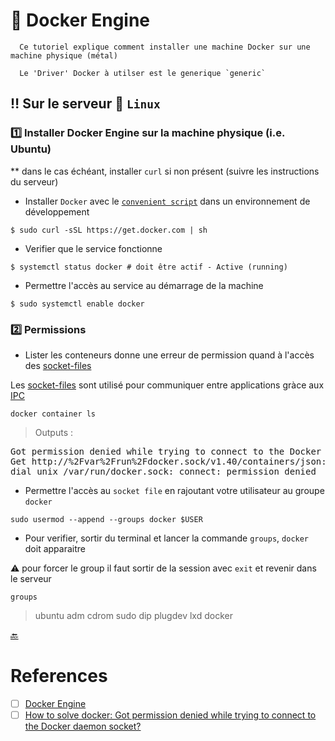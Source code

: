 # :tractor: Docker Engine

```
  Ce tutoriel explique comment installer une machine Docker sur une machine physique (métal)

  Le 'Driver' Docker à utilser est le generique `generic`
```

## :bangbang: Sur le serveur :penguin: `Linux` 

### :one: Installer Docker Engine sur la machine physique (i.e. Ubuntu)

** dans le cas échéant, installer `curl` si non présent (suivre les instructions du serveur)

* Installer `Docker` avec le [`convenient script`](https://docs.docker.com/engine/install/ubuntu/#install-using-the-convenience-script) dans un environnement de  développement

```
$ sudo curl -sSL https://get.docker.com | sh
```

* Verifier que le service fonctionne

```
$ systemctl status docker # doit être actif - Active (running)
```

* Permettre l'accès au service au démarrage de la machine

```
$ sudo systemctl enable docker
```


### :two: Permissions

* Lister les conteneurs donne une erreur de permission quand à l'accès des [socket-files](https://askubuntu.com/questions/372725/what-are-socket-files)

Les [socket-files](https://askubuntu.com/questions/372725/what-are-socket-files) sont utilisé pour communiquer entre applications gràce aux [IPC](https://en.wikipedia.org/wiki/Inter-process_communication)

```
docker container ls
```
> Outputs :
<pre>
Got permission denied while trying to connect to the Docker daemon socket at unix:///var/run/docker.sock: 
Get http://%2Fvar%2Frun%2Fdocker.sock/v1.40/containers/json: 
dial unix /var/run/docker.sock: connect: permission denied
</pre>

* Permettre l'accès au `socket file` en rajoutant votre utilisateur au groupe `docker`

```
sudo usermod --append --groups docker $USER
```

* Pour verifier, sortir du terminal et lancer la commande `groups`, `docker` doit apparaitre

:warning: pour forcer le group il faut sortir de la session avec `exit` et revenir dans le serveur

```
groups
```
> ubuntu adm cdrom sudo dip plugdev lxd docker


[ :back: ](README.md#ddocker-whale)

# References

- [ ] [Docker Engine](https://github.com/CollegeBoreal/Tutoriels/tree/main/2.MicroServices/1.Containers/2.Docker/1.Engine/2.Linux)
- [ ] [How to solve docker: Got permission denied while trying to connect to the Docker daemon socket?](https://medium.com/nerd-for-tech/how-to-solve-docker-got-permission-denied-while-trying-to-connect-to-the-docker-daemon-socket-82e81ab012b7)
